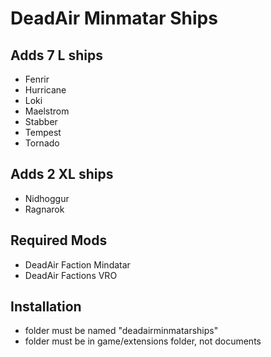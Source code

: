 # DeadAir Minmatar Ships

## Adds 7 L ships
- Fenrir
- Hurricane
- Loki
- Maelstrom
- Stabber
- Tempest
- Tornado
## Adds 2 XL ships
- Nidhoggur
- Ragnarok
## Required Mods
- DeadAir Faction Mindatar
- DeadAir Factions VRO
## Installation
- folder must be named "deadairminmatarships"
- folder must be in game/extensions folder, not documents

